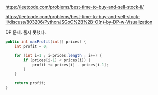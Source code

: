 https://leetcode.com/problems/best-time-to-buy-and-sell-stock-ii/

https://leetcode.com/problems/best-time-to-buy-and-sell-stock-ii/discuss/803206/PythonJSGoC%2B%2B-O(n)-by-DP-w-Visualization

DP 문제. 풀지 못했다.

```java
public int maxProfit(int[] prices) {
    int profit = 0;

    for (int i=1 ; i<prices.length ; i++) {
        if (prices[i-1] < prices[i]) {
            profit += prices[i] - prices[i-1];
        }
    }

    return profit;
}
```
